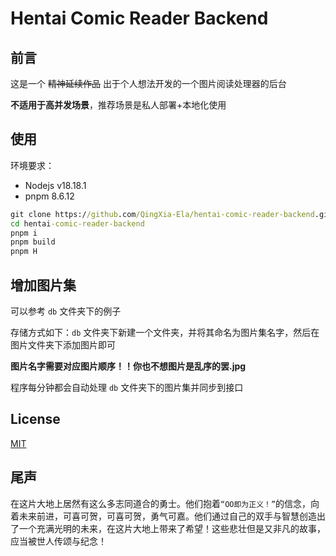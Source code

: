 # Hentai Comic Reader Backend

## 前言

这是一个 ~~精神延续作品~~ 出于个人想法开发的一个图片阅读处理器的后台

**不适用于高并发场景**，推荐场景是私人部署+本地化使用

## 使用

环境要求：
- Nodejs v18.18.1
- pnpm 8.6.12

```cmd
git clone https://github.com/QingXia-Ela/hentai-comic-reader-backend.git
cd hentai-comic-reader-backend
pnpm i
pnpm build
pnpm H
```

## 增加图片集

可以参考 `db` 文件夹下的例子

存储方式如下：`db` 文件夹下新建一个文件夹，并将其命名为图片集名字，然后在图片文件夹下添加图片即可

**图片名字需要对应图片顺序！！你也不想图片是乱序的罢.jpg**

程序每分钟都会自动处理 `db` 文件夹下的图片集并同步到接口

## License

[MIT](./LICENSE)

## 尾声

在这片大地上居然有这么多志同道合的勇士。他们抱着`“OO即为正义！”`的信念，向着未来前进，可喜可贺，可喜可贺，勇气可嘉。他们通过自己的双手与智慧创造出了一个充满光明的未来，在这片大地上带来了希望！这些悲壮但是又非凡的故事，应当被世人传颂与纪念！